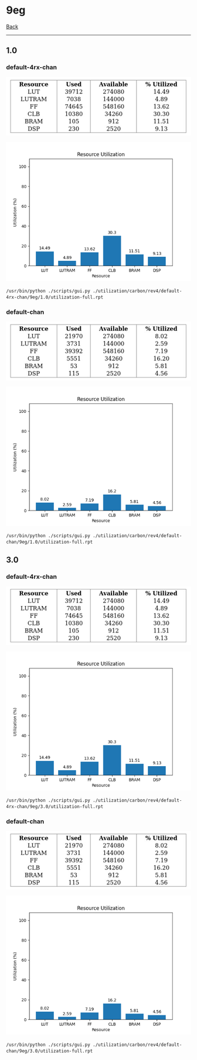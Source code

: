 # 9eg

[Back](<../rev4.md>)

---

## 1.0
### default-4rx-chan

<p align="center">
	<img src="../../../../images/carbon/rev4/default-4rx-chan/9eg/1.0/table.jpg" />
</p>

<p align="center">
	<img src="../../../../images/carbon/rev4/default-4rx-chan/9eg/1.0/graph.png" />
</p>

`/usr/bin/python ./scripts/gui.py ./utilization/carbon/rev4/default-4rx-chan/9eg/1.0/utilization-full.rpt`

### default-chan

<p align="center">
	<img src="../../../../images/carbon/rev4/default-chan/9eg/1.0/table.jpg" />
</p>

<p align="center">
	<img src="../../../../images/carbon/rev4/default-chan/9eg/1.0/graph.png" />
</p>

`/usr/bin/python ./scripts/gui.py ./utilization/carbon/rev4/default-chan/9eg/1.0/utilization-full.rpt`

## 3.0
### default-4rx-chan

<p align="center">
	<img src="../../../../images/carbon/rev4/default-4rx-chan/9eg/3.0/table.jpg" />
</p>

<p align="center">
	<img src="../../../../images/carbon/rev4/default-4rx-chan/9eg/3.0/graph.png" />
</p>

`/usr/bin/python ./scripts/gui.py ./utilization/carbon/rev4/default-4rx-chan/9eg/3.0/utilization-full.rpt`

### default-chan

<p align="center">
	<img src="../../../../images/carbon/rev4/default-chan/9eg/3.0/table.jpg" />
</p>

<p align="center">
	<img src="../../../../images/carbon/rev4/default-chan/9eg/3.0/graph.png" />
</p>

`/usr/bin/python ./scripts/gui.py ./utilization/carbon/rev4/default-chan/9eg/3.0/utilization-full.rpt`

